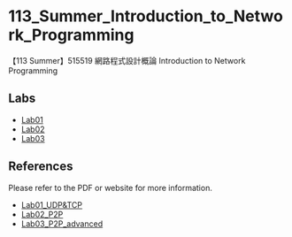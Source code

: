 # 113_Summer_Introduction_to_Network_Programming
【113 Summer】515519 網路程式設計概論 Introduction to Network Programming
## **Labs**
* [Lab01](https://github.com/cinsiangNG/113_Summer_Introduction_to_Network_Programming/tree/main/Lab01_UDP%26TCP)
* [Lab02](https://github.com/cinsiangNG/113_Summer_Introduction_to_Network_Programming/tree/main/Lab02_P2P)
* [Lab03](https://github.com/cinsiangNG/113_Summer_Introduction_to_Network_Programming/tree/main/Lab03_P2P_advanced) 

## **References**
Please refer to the PDF or website for more information.  
- [Lab01_UDP&TCP](https://github.com/cinsiangNG/113_Summer_Introduction_to_Network_Programming/blob/main/Lab01_UDP%26TCP/NP%202024%20FALL%20Lab1.pdf)
- [Lab02_P2P](https://hackmd.io/@wei0107/rk0gAJWkkl)
- [Lab03_P2P_advanced](https://bedecked-griffin-98f.notion.site/Network-Programming-HW3-Two-Player-Online-Game-Part-3-13dd3aba0aea808abffdebe55ef6b81c)
